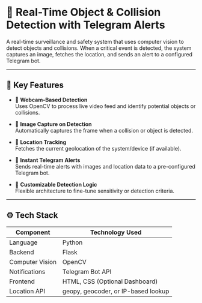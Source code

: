 # 🛑 Real-Time Object & Collision Detection with Telegram Alerts

A real-time surveillance and safety system that uses computer vision to detect objects and collisions. When a critical event is detected, the system captures an image, fetches the location, and sends an alert to a configured Telegram bot.

---

## 🚀 Key Features

- 🎥 **Webcam-Based Detection**  
  Uses OpenCV to process live video feed and identify potential objects or collisions.

- 📸 **Image Capture on Detection**  
  Automatically captures the frame when a collision or object is detected.

- 📍 **Location Tracking**  
  Fetches the current geolocation of the system/device (if available).

- 📲 **Instant Telegram Alerts**  
  Sends real-time alerts with images and location data to a pre-configured Telegram bot.

- 🧠 **Customizable Detection Logic**  
  Flexible architecture to fine-tune sensitivity or detection criteria.

---

## ⚙️ Tech Stack

| Component       | Technology Used                    |
|----------------|-------------------------------------|
| Language        | Python                              |
| Backend         | Flask                                |
| Computer Vision | OpenCV                               |
| Notifications   | Telegram Bot API                     |
| Frontend        | HTML, CSS (Optional Dashboard)       |
| Location API    | geopy, geocoder, or IP-based lookup  |



